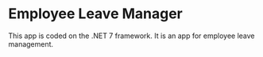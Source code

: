 # Employee Leave Manager
This app is coded on the .NET 7 framework. 
It is an app for employee leave management. 